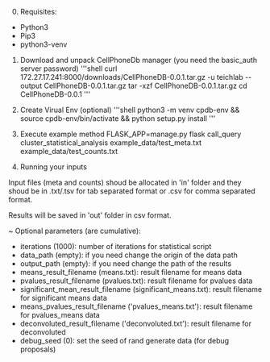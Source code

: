 0. Requisites:
- Python3
- Pip3
- python3-venv


1. Download and unpack CellPhoneDb manager (you need the basic_auth server password)
'''shell
curl 172.27.17.241:8000/downloads/CellPhoneDB-0.0.1.tar.gz -u teichlab --output CellPhoneDB-0.0.1.tar.gz
tar -xzf CellPhoneDB-0.0.1.tar.gz
cd CellPhoneDB-0.0.1
'''

2. Create Virual Env (optional)
'''shell
python3 -m venv cpdb-env &&
source cpdb-env/bin/activate &&
python setup.py install
'''

3. Execute example method
FLASK_APP=manage.py flask call_query cluster_statistical_analysis example_data/test_meta.txt example_data/test_counts.txt

4. Running your inputs

Input files (meta and counts) shoud be allocated in 'in' folder and they shoud be in .txt/.tsv for tab separated format or .csv for comma separated format.

Results will be saved in 'out' folder in csv format.


~ Optional parameters (are cumulative):
- iterations (1000): number of iterations for statistical script
- data_path (empty): if you need change the origin of the data path
- output_path (empty): if you need change the path of the results
- means_result_filename (means.txt): result filename for means data
- pvalues_result_filename (pvalues.txt): result filename for pvalues data
- significant_mean_result_filename (significant_means.txt): result filename for significant means data
- means_pvalues_result_filename ('pvalues_means.txt'): result filename for pvalues_means data
- deconvoluted_result_filename ('deconvoluted.txt'): result filename for deconvoluted
- debug_seed (0): set the seed of rand generate data (for debug proposals)